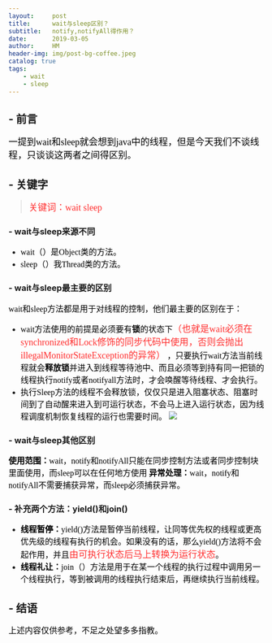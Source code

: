 ```yaml
---
layout:     post
title:      wait与sleep区别？
subtitle:   notify,notifyAll得作用？
date:       2019-03-05
author:     HM
header-img: img/post-bg-coffee.jpeg
catalog: true
tags:
    - wait
    - sleep
---
```


## - 前言

<font color="#000000" size="4" face="宋体">一提到wait和sleep就会想到java中的线程，但是今天我们不谈线程，只谈谈这两者之间得区别。</font>

## - 关键字

><font color="#FF3030" size="4" face="宋体">关键词：wait sleep </font>

### - wait与sleep来源不同

- <font color="#000000" size="3" face="宋体">wait（）是Object类的方法。</font>
- <font color="#000000" size="3" face="宋体">sleep（）我Thread类的方法。</font>

### - wait与sleep最主要的区别

<font color="#000000" size="3" face="宋体">wait和sleep方法都是用于对线程的控制，他们最主要的区别在于：</font>

- <font color="#000000" size="3" face="宋体">wait方法使用的前提是必须要有<strong>锁</strong>的状态下<font color="#FF3030" size="4" face="宋体">（也就是wait必须在synchronized和Lock修饰的同步代码中使用，否则会抛出illegalMonitorStateException的异常）</font> ，只要执行wait方法当前线程就会<strong>释放锁</strong>并进入到线程等待池中、而且必须等到</strong>持有同一把锁的线程</strong>执行notify或者notifyall方法时，才会唤醒等待线程、才会执行。</font>
- <font color="#000000" size="3" face="宋体">执行Sleep方法的线程不会释放锁，仅仅只是进入阻塞状态、阻塞时间到了自动醒来进入到可运行状态，不会马上进入运行状态，因为线程调度机制恢复线程的运行也需要时间。</font>
![](https://img-blog.csdn.net/20180410100326845)
### - wait与sleep其他区别

<font color="#000000" size="3" face="宋体"><strong>使用范围：</strong>wait，notify和notifyAll只能在同步控制方法或者同步控制块里面使用，而sleep可以在任何地方使用</font>
<font color="#000000" size="3" face="宋体"><strong>异常处理：</strong>wait，notify和notifyAll不需要捕获异常，而sleep必须捕获异常。 </font>

### - 补充两个方法：yield()和join()

- <font color="#000000" size="3" face="宋体"><strong>线程暂停：</strong>yield()方法是暂停当前线程，让同等优先权的线程或更高优先级的线程有执行的机会。如果没有的话，那么yield()方法将不会起作用，并且<font color="#FF3030" size="4" face="宋体">由可执行状态后马上转换为运行状态</font>。</font>
- <font color="#000000" size="3" face="宋体"><strong>线程礼让：</strong>join（）方法是用于在某一个线程的执行过程中调用另一个线程执行，等到被调用的线程执行结束后，再继续执行当前线程。</font>


## - 结语

<font color="#000000" size="3" face="宋体">上述内容仅供参考，不足之处望多多指教。</font>


